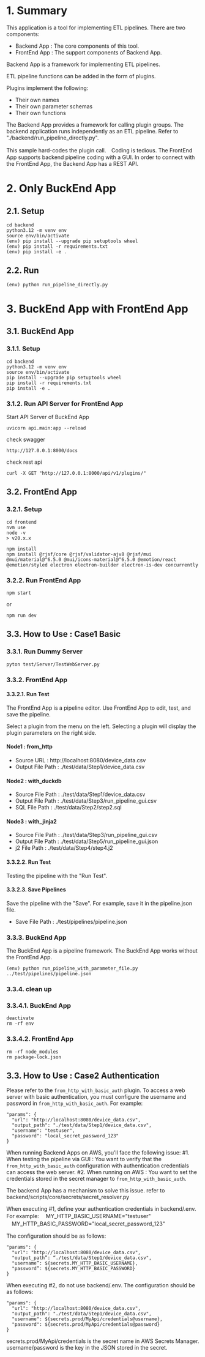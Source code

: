 # 1. Summary
This application is a tool for implementing ETL pipelines.
There are two components:

* Backend App  : The core components of this tool.
* FrontEnd App : The support components of Backend App.

Backend App is a framework for implementing ETL pipelines.

ETL pipeline functions can be added in the form of plugins.

Plugins implement the following:
* Their own names
* Their own parameter schemas
* Their own functions

The Backend App provides a framework for calling plugin groups.
The backend application runs independently as an ETL pipeline.
Refer to "./backend/run_pipeline_directly.py".

This sample hard-codes the plugin call.　Coding is tedious.
The FrontEnd App supports backend pipeline coding with a GUI.
In order to connect with the FrontEnd App, the Backend App has a REST API.


# 2. Only BuckEnd App
## 2.1. Setup
```
cd backend
python3.12 -m venv env
source env/bin/activate
(env) pip install --upgrade pip setuptools wheel
(env) pip install -r requirements.txt
(env) pip install -e .
```

## 2.2. Run
```
(env) python run_pipeline_directly.py
```

# 3. BuckEnd App with FrontEnd App
## 3.1. BuckEnd App
### 3.1.1. Setup
```
cd backend
python3.12 -m venv env
source env/bin/activate
pip install --upgrade pip setuptools wheel
pip install -r requirements.txt
pip install -e .
```

### 3.1.2. Run API Server for FrontEnd App
Start API Server of BuckEnd App
```
uvicorn api.main:app --reload
```

check swagger
```
http://127.0.0.1:8000/docs
```

check rest api
```
curl -X GET "http://127.0.0.1:8000/api/v1/plugins/"
```

## 3.2. FrontEnd App
### 3.2.1. Setup
```
cd frontend
nvm use
node -v
> v20.x.x

npm install
npm install @rjsf/core @rjsf/validator-ajv8 @rjsf/mui @mui/material@^6.5.0 @mui/icons-material@^6.5.0 @emotion/react @emotion/styled electron electron-builder electron-is-dev concurrently
```

### 3.2.2. Run FrontEnd App
```
npm start
```
or
```
npm run dev
```

## 3.3. How to Use : Case1 Basic
### 3.3.1. Run Dummy Server
```
pyton test/Server/TestWebServer.py
```

### 3.3.2. FrontEnd App
#### 3.3.2.1. Run Test
The FrontEnd App is a pipeline editor.
Use FrontEnd App to edit, test, and save the pipeline.

Select a plugin from the menu on the left.
Selecting a plugin will display the plugin parameters on the right side.

#### Node1 : from_http
* Source URL        : http://localhost:8080/device_data.csv
* Output File Path  : ./test/data/Step1/device_data.csv

#### Node2 : with_duckdb
* Source File Path  : ./test/data/Step1/device_data.csv
* Output File Path  : ./test/data/Step3/run_pipeline_gui.csv
* SQL    File Path  : ./test/data/Step2/step2.sql

#### Node3 : with_jinja2
* Source File Path : ./test/data/Step3/run_pipeline_gui.csv
* Output File Path : ./test/data/Step5/run_pipeline_gui.json
* j2     File Path : ./test/data/Step4/step4.j2

#### 3.3.2.2. Run Test
Testing the pipeline with the "Run Test".

#### 3.3.2.3. Save Pipelines
Save the pipeline with the "Save".
For example, save it in the pipeline.json file.
* Save File Path   : ./test/pipelines/pipeline.json

### 3.3.3. BuckEnd App
The BuckEnd App is a pipeline framework.
The BuckEnd App works without the FrontEnd App.

```
(env) python run_pipeline_with_parameter_file.py ../test/pipelines/pipeline.json
```

### 3.3.4. clean up
### 3.3.4.1. BuckEnd App
```
deactivate
rm -rf env
```

### 3.3.4.2. FrontEnd App
```
rm -rf node_modules
rm package-lock.json
```

## 3.3. How to Use : Case2 Authentication
Please refer to the `from_http_with_basic_auth` plugin.
To access a web server with basic authentication, you must configure the username and password in `from_http_with_basic_auth`.
For example:
```
"params": {
  "url": "http://localhost:8080/device_data.csv",
  "output_path": "./test/data/Step1/device_data.csv",
  "username": "testuser",
  "password": "local_secret_password_123"
}
```

When running Backend Apps on AWS, you'll face the following issue:
#1. When testing the pipeline via GUI : You want to verify that the `from_http_with_basic_auth` configuration with authentication credentials can access the web server.
#2. When running on AWS : You want to set the credentials stored in the secret manager to `from_http_with_basic_auth`.

The backend App has a mechanism to solve this issue.
refer to backend/scripts/core/secrets/secret_resolver.py

When executing #1, define your authentication credentials in backend/.env.
For example:
　MY_HTTP_BASIC_USERNAME="testuser"
　MY_HTTP_BASIC_PASSWORD="local_secret_password_123"

The configuration should be as follows:
```
"params": {
  "url": "http://localhost:8080/device_data.csv",
  "output_path”: “./test/data/Step1/device_data.csv",
  "username”: ${secrets.MY_HTTP_BASIC_USERNAME},
  "password”: ${secrets.MY_HTTP_BASIC_PASSWORD}
}
```

When executing #2, do not use backend/.env.
The configuration should be as follows:
```
"params": {
  "url": "http://localhost:8080/device_data.csv",
  "output_path": "./test/data/Step1/device_data.csv",
  "username": ${secrets.prod/MyApi/credentials@username},
  "password": ${secrets.prod/MyApi/credentials@password}
}
```

secrets.prod/MyApi/credentials is the secret name in AWS Secrets Manager.
username/password is the key in the JSON stored in the secret.